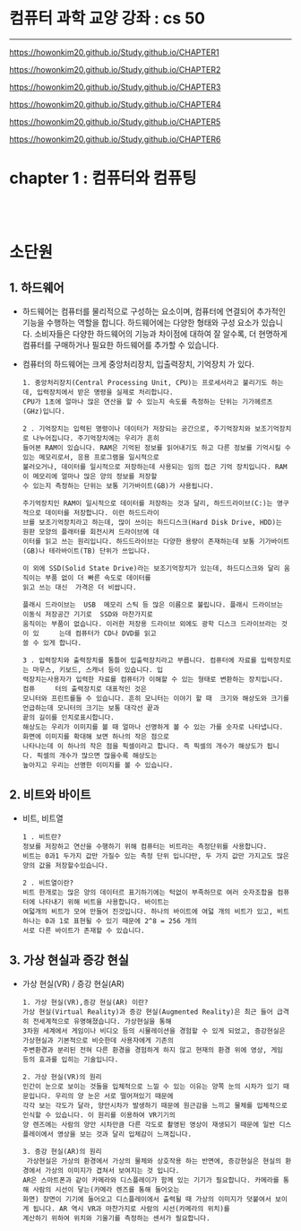 # 컴퓨터 과학 교양 강좌 : cs 50

---

https://howonkim20.github.io/Study.github.io/CHAPTER1

https://howonkim20.github.io/Study.github.io/CHAPTER2

https://howonkim20.github.io/Study.github.io/CHAPTER3

https://howonkim20.github.io/Study.github.io/CHAPTER4

https://howonkim20.github.io/Study.github.io/CHAPTER5

https://howonkim20.github.io/Study.github.io/CHAPTER6

# chapter 1 : 컴퓨터와 컴퓨팅

<br> <br>

# 소단원

## 1. 하드웨어

- 하드웨어는 컴퓨터를 물리적으로 구성하는 요소이며, 컴퓨터에 연결되어 추가적인 기능을 수행하는 역할을 합니다. 하드웨어에는 다양한 형태와 구성 요소가 있습니다.
  소비자들은 다양한 하드웨어의 기능과 차이점에 대하여 잘 알수록, 더 현명하게 컴퓨터를 구매하거나 필요한 하드웨어를 추가할 수 있습니다.
- 컴퓨터의 하드웨어는 크게 중앙처리장치, 입출력장치, 기억장치 가 있다.

      1. 중앙처리장치(Central Processing Unit, CPU)는 프로세서라고 불리기도 하는데, 입력장치에서 받은 명령을 실제로 처리합니다.
      CPU가 1초에 얼마나 많은 연산을 할 수 있는지 속도를 측정하는 단위는 기가헤르츠(GHz)입니다.

      2 . 기억장치는 입력된 명령이나 데이터가 저장되는 공간으로, 주기억장치와 보조기억장치로 나누어집니다. 주기억장치에는 우리가 흔히
      들어본 RAM이 있습니다. RAM은 기억된 정보를 읽어내기도 하고 다른 정보를 기억시킬 수 있는 메모리로서, 응용 프로그램을 일시적으로
      불러오거나, 데이터를 일시적으로 저장하는데 사용되는 임의 접근 기억 장치입니다. RAM이 메모리에 얼마나 많은 양의 정보를 저장할
      수 있는지 측정하는 단위는 보통 기가바이트(GB)가 사용됩니다.

      주기억장치인 RAM이 일시적으로 데이터를 저장하는 것과 달리, 하드드라이브(C:)는 영구적으로 데이터를 저장합니다. 이런 하드드라이
      브를 보조기억장치라고 하는데, 많이 쓰이는 하드디스크(Hard Disk Drive, HDD)는 원판 모양의 플래터를 회전시켜 드라이브에 데
      이터를 읽고 쓰는 원리입니다. 하드드라이브는 다양한 용량이 존재하는데 보통 기가바이트(GB)나 테라바이트(TB) 단위가 쓰입니다.

      이 외에 SSD(Solid State Drive)라는 보조기억장치가 있는데, 하드디스크와 달리 움직이는 부품 없이 더 빠른 속도로 데이터를
      읽고 쓰는 대신  가격은 더 비쌉니다.

      플래시 드라이브는  USB  메모리 스틱 등 많은 이름으로 불립니다. 플래시 드라이브는 이동식 저장공간 기기로  SSD와 마찬가지로
      움직이는 부품이 없습니다. 이러한 저장용 드라이브 외에도 광학 디스크 드라이브라는 것이 있     는데 컴퓨터가 CD나 DVD를 읽고
      쓸 수 있게 합니다.

      3 . 입력장치와 출력장치를 통틀어 입출력장치라고 부릅니다. 컴퓨터에 자료를 입력장치로는 마우스, 키보드, 스캐너 등이 있습니다. 입
      력장치는사용자가 입력한 자료를 컴퓨터가 이해할 수 있는 형태로 변환하는 장치입니다. 컴퓨     터의 출력장치로 대표적인 것은
      모니터와 프린트를들 수 있습니다. 흔히 모니터는 이야기 할 때  크기와 해상도와 크기를 언급하는데 모니터의 크기는 보통 대각선 끝과
      끝의 길이를 인치로표시합니다.
      해상도는 우리가 이미지를 볼 때 얼마나 선명하게 볼 수 있는 가를 숫자로 나타냅니다. 화면에 이미지를 확대해 보면 하나의 작은 점으로
      나타나는데 이 하나의 작은 점을 픽셀이라고 합니다. 즉 픽셀의 개수가 해상도가 됩니     다. 픽셀의 개수가 많으면 많을수록 해상도는
      높아지고 우리는 선명한 이미지를 볼 수 있습니다.

## 2. 비트와 바이트

- 비트, 비트열

      1 . 비트란?
      정보를 저장하고 연산을 수행하기 위해 컴퓨터는 비트라는 측정단위를 사용합니다.
      비트는 0과1 두가지 값만 가질수 있는 측정 단위 입니다만, 두 가지 값만 가지고도 많은 양의 값을 저장할수있습니다.

      2 . 비트열이란?
      비트 한개로는 많은 양의 데이터르 표기하기에는 턱없이 부족하므로 여러 숫자조합을 컴퓨터에 나타내기 위해 비트을 사용합니다. 바이트는
      여덟개의 비트가 모여 만들어 진것입니다. 하나의 바이트에 여덟 개의 비트가 있고, 비트 하나는 0과 1로 표현될 수 있기 때문에 2^8 = 256 개의
      서로 다른 바이트가 존재할 수 있습니다.

## 3. 가상 현실과 증강 현실

- 가상 현실(VR) / 증강 현실(AR)

      1. 가상 현실(VR),증강 현실(AR) 이란?
      가상 현실(Virtual Reality)과 증강 현실(Augmented Reality)은 최근 들어 급격히 전세계적으로 유명해졌습니다. 가상현실을 통해
      3차원 세계에서 게임이나 비디오 등의 시뮬레이션을 경험할 수 있게 되었고, 증강현실은 가상현실과 기본적으로 비슷한데 사용자에게 기존의
      주변환경과 분리된 전혀 다른 환경을 경험하게 하지 않고 현재의 환경 위에 영상, 게임 등의 효과를 입히는 기술입니다.

      2. 가상 현실(VR)의 원리
      인간이 눈으로 보이는 것들을 입체적으로 느낄 수 있는 이유는 양쪽 눈의 시차가 있기 때문입니다. 우리의 양 눈은 서로 떨어져있기 때문에
      각각 보는 각도가 달라, 양안시차가 발생하기 때문에 원근감을 느끼고 물체를 입체적으로 인식할 수 있습니다. 이 원리를 이용하여 VR기기의
      양 렌즈에는 사람의 양안 시차만큼 다른 각도로 촬영된 영상이 재생되기 때문에 일반 디스플레이에서 영상을 보는 것과 달리 입체감이 느껴집니다.

      3. 증강 현실(AR)의 원리
       가상현실은 가상의 환경에서 가상의 물체와 상호작용 하는 반면에, 증강현실은 현실의 환경에서 가상의 이미지가 겹쳐서 보여지는 것 입니다.
      AR은 스마트폰과 같이 카메라와 디스플레이가 함께 있는 기기가 필요합니다. 카메라를 통해 사람의 시선이 닿는(카메라 렌즈를 통해 들어오는
      화면) 장면이 기기에 들어오고 디스플레이에서 출력될 때 가상의 이미지가 덧붙여서 보이게 됩니다. AR 역시 VR과 마찬가지로 사람의 시선(카메라의 위치)를
      계산하기 위하여 위치와 기울기를 측정하는 센서가 필요합니다.
